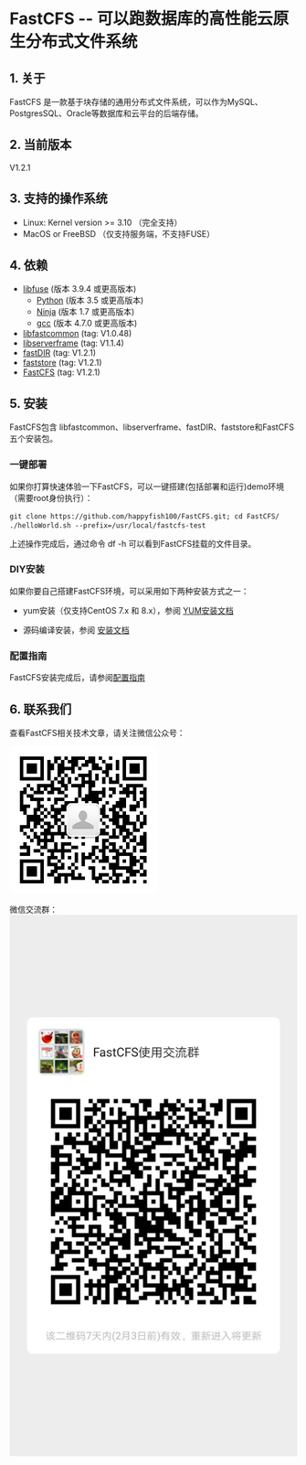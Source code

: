 # FastCFS -- 可以跑数据库的高性能云原生分布式文件系统

## 1. 关于

FastCFS 是一款基于块存储的通用分布式文件系统，可以作为MySQL、PostgresSQL、Oracle等数据库和云平台的后端存储。

## 2. 当前版本

V1.2.1

## 3. 支持的操作系统

* Linux: Kernel version >= 3.10 （完全支持） 
* MacOS or FreeBSD  （仅支持服务端，不支持FUSE）

## 4. 依赖

* [libfuse](https://github.com/libfuse/libfuse) (版本 3.9.4 或更高版本)
    * [Python](https://python.org/) (版本 3.5 或更高版本)
    * [Ninja](https://ninja-build.org/) (版本 1.7 或更高版本)
    * [gcc](https://www.gnu.org/software/gcc/) (版本 4.7.0 或更高版本)
* [libfastcommon](https://github.com/happyfish100/libfastcommon) (tag: V1.0.48)
* [libserverframe](https://github.com/happyfish100/libserverframe) (tag: V1.1.4)
* [fastDIR](https://github.com/happyfish100/fastDIR) (tag: V1.2.1)
* [faststore](https://github.com/happyfish100/faststore) (tag: V1.2.1)
* [FastCFS](https://github.com/happyfish100/FastCFS) (tag: V1.2.1)

## 5. 安装

FastCFS包含 libfastcommon、libserverframe、fastDIR、faststore和FastCFS 五个安装包。

### 一键部署

如果你打算快速体验一下FastCFS，可以一键搭建(包括部署和运行)demo环境（需要root身份执行）：
```
git clone https://github.com/happyfish100/FastCFS.git; cd FastCFS/
./helloWorld.sh --prefix=/usr/local/fastcfs-test
```

上述操作完成后，通过命令 df -h  可以看到FastCFS挂载的文件目录。

### DIY安装

如果你要自己搭建FastCFS环境，可以采用如下两种安装方式之一：

* yum安装（仅支持CentOS 7.x 和 8.x），参阅 [YUM安装文档](YUMINSTALL-zh_CN.md)

* 源码编译安装，参阅 [安装文档](INSTALL-zh_CN.md)

### 配置指南

FastCFS安装完成后，请参阅[配置指南](CONFIGURE-zh_CN.md)


## 6. 联系我们

查看FastCFS相关技术文章，请关注微信公众号：

![微信公众号](images/wechat_subscribe.jpg)


微信交流群：
![微信交流群](images/wechat_group.jpg)

